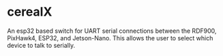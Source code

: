 # cerealX
An esp32 based switch for UART serial connections between the RDF900, PixHawk4, ESP32, and Jetson-Nano. This allows the user to select which device to talk to serially. 
